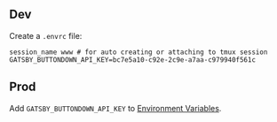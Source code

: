 ## Dev

Create a `.envrc` file:

```
session_name www # for auto creating or attaching to tmux session
GATSBY_BUTTONDOWN_API_KEY=bc7e5a10-c92e-2c9e-a7aa-c979940f561c
```

## Prod

Add `GATSBY_BUTTONDOWN_API_KEY` to [Environment Variables](https://zeit.co/zoo/www/settings).

